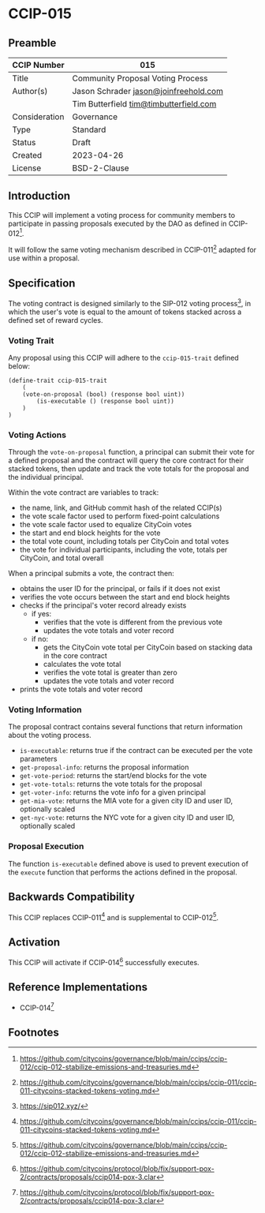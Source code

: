 # CCIP-015

## Preamble

| CCIP Number   | 015                                    |
| ------------- | -------------------------------------- |
| Title         | Community Proposal Voting Process      |
| Author(s)     | Jason Schrader jason@joinfreehold.com  |
|               | Tim Butterfield tim@timbutterfield.com |
| Consideration | Governance                             |
| Type          | Standard                               |
| Status        | Draft                                  |
| Created       | 2023-04-26                             |
| License       | BSD-2-Clause                           |

## Introduction

This CCIP will implement a voting process for community members to participate in passing proposals executed by the DAO as defined in CCIP-012[^1].

It will follow the same voting mechanism described in CCIP-011[^2] adapted for use within a proposal.

## Specification

The voting contract is designed similarly to the SIP-012 voting process[^3], in which the user's vote is equal to the amount of tokens stacked across a defined set of reward cycles.

### Voting Trait

Any proposal using this CCIP will adhere to the `ccip-015-trait` defined below:

```clarity
(define-trait ccip-015-trait
	(
    (vote-on-proposal (bool) (response bool uint))
		(is-executable () (response bool uint))
	)
)
```

### Voting Actions

Through the `vote-on-proposal` function, a principal can submit their vote for a defined proposal and the contract will query the core contract for their stacked tokens, then update and track the vote totals for the proposal and the individual principal.

Within the vote contract are variables to track:

- the name, link, and GitHub commit hash of the related CCIP(s)
- the vote scale factor used to perform fixed-point calculations
- the vote scale factor used to equalize CityCoin votes
- the start and end block heights for the vote
- the total vote count, including totals per CityCoin and total votes
- the vote for individual participants, including the vote, totals per CityCoin, and total overall

When a principal submits a vote, the contract then:

- obtains the user ID for the principal, or fails if it does not exist
- verifies the vote occurs between the start and end block heights
- checks if the principal's voter record already exists
  - if yes:
    - verifies that the vote is different from the previous vote
    - updates the vote totals and voter record
  - if no:
    - gets the CityCoin vote total per CityCoin based on stacking data in the core contract
    - calculates the vote total
    - verifies the vote total is greater than zero
    - updates the vote totals and voter record
- prints the vote totals and voter record

### Voting Information

The proposal contract contains several functions that return information about the voting process.

- `is-executable`: returns true if the contract can be executed per the vote parameters
- `get-proposal-info`: returns the proposal information
- `get-vote-period`: returns the start/end blocks for the vote
- `get-vote-totals`: returns the vote totals for the proposal
- `get-voter-info`: returns the vote info for a given principal
- `get-mia-vote`: returns the MIA vote for a given city ID and user ID, optionally scaled
- `get-nyc-vote`: returns the NYC vote for a given city ID and user ID, optionally scaled

### Proposal Execution

The function `is-executable` defined above is used to prevent execution of the `execute` function that performs the actions defined in the proposal.

## Backwards Compatibility

This CCIP replaces CCIP-011[^2] and is supplemental to CCIP-012[^1].

## Activation

This CCIP will activate if CCIP-014[^4] successfully executes.

## Reference Implementations

- CCIP-014[^4]

## Footnotes

[^1]: https://github.com/citycoins/governance/blob/main/ccips/ccip-012/ccip-012-stabilize-emissions-and-treasuries.md
[^2]: https://github.com/citycoins/governance/blob/main/ccips/ccip-011/ccip-011-citycoins-stacked-tokens-voting.md
[^3]: https://sip012.xyz/
[^4]: https://github.com/citycoins/protocol/blob/fix/support-pox-2/contracts/proposals/ccip014-pox-3.clar
